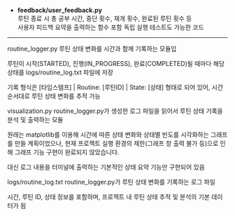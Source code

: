 - **feedback/user_feedback.py**  
  루틴 종료 시 총 공부 시간, 중단 횟수, 재개 횟수, 완료된 루틴 횟수 등  
  사용자 피드백 요약을 출력하는 함수 포함
  독립 실행 테스트도 가능한 코드

---
routine_logger.py
루틴 상태 변화를 시간과 함께 기록하는 모듈입

루틴이 시작(STARTED), 진행(IN_PROGRESS), 완료(COMPLETED)될 때마다 해당 상태를 logs/routine_log.txt 파일에 저장

기록 형식은 [타임스탬프] | Routine: [루틴ID] | State: [상태] 형태로 되어 있어, 시간 순서대로 루틴 상태 변화를 추적 가능

visualization.py
routine_logger.py가 생성한 로그 파일을 읽어서 루틴 상태 기록을 분석 및 출력하는 모듈

원래는 matplotlib를 이용해 시간에 따른 상태 변화와 상태별 빈도를 시각화하는 그래프를 만들 계획이었으나, 현재 프로젝트 실행 환경의 제한(그래프 창 출력 불가 등)으로 인해 그래프 기능 구현이 완료되지 않았습니다.

대신 로그 내용을 터미널에 출력하는 기본적인 상태 요약 기능만 구현되어 있음


logs/routine_log.txt
routine_logger.py가 루틴 상태 변화를 기록하는 로그 파일

시간, 루틴 ID, 상태 정보를 포함하며, 프로젝트 내 루틴 상태 추적 및 분석의 기본 데이터가 됨
